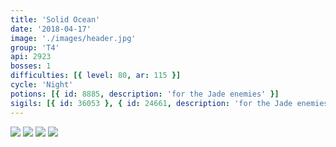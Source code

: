 ```yaml
---
title: 'Solid Ocean'
date: '2018-04-17'
image: './images/header.jpg'
group: 'T4'
api: 2923
bosses: 1
difficulties: [{ level: 80, ar: 115 }]
cycle: 'Night'
potions: [{ id: 8885, description: 'for the Jade enemies' }]
sigils: [{ id: 36053 }, { id: 24661, description: 'for the Jade enemies' }]
---
```


<Grid>
<GridItem>
<Image src="./images/start_1.jpg"/>
</GridItem>
<GridItem>
<Image src="./images/start_2.jpg"/>
</GridItem>

<GridItem>
<Image src="./images/start_3.jpg"/>
</GridItem>
<GridItem>
<Image src="./images/jade_maw.jpg"/>
</GridItem>
</Grid>
